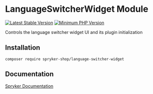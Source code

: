 # LanguageSwitcherWidget Module
[![Latest Stable Version](https://poser.pugx.org/spryker-shop/language-switcher-widget/v/stable.svg)](https://packagist.org/packages/spryker-shop/language-switcher-widget)
[![Minimum PHP Version](https://img.shields.io/badge/php-%3E%3D%207.4-8892BF.svg)](https://php.net/)

Controls the language switcher widget UI and its plugin initialization

## Installation

```
composer require spryker-shop/language-switcher-widget
```

## Documentation

[Spryker Documentation](https://academy.spryker.com)
